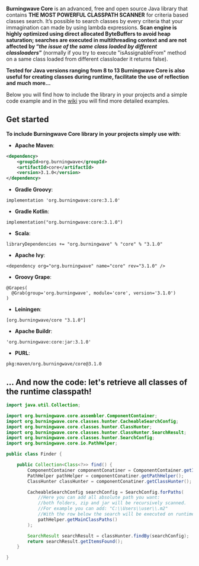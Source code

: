 **Burningwave Core** is an advanced, free and open source Java library that contains **THE MOST POWERFUL CLASSPATH SCANNER** for criteria based classes search.
It’s possible to search classes by every criteria that your immagination can made by using lambda expressions. **Scan engine is highly optimized using direct allocated ByteBuffers to avoid heap saturation; searches are executed in multithreading context and are not affected by “_the issue of the same class loaded by different classloaders_”** (normally if you try to execute "isAssignableFrom" method on a same class loaded from different classloader it returns false).

**Tested for Java versions ranging from 8 to 13 Burningwave Core is also useful for creating classes during runtime, facilitate the use of reflection and much more...**

Below you will find how to include the library in your projects and a simple code example and in the [wiki](https://github.com/burningwave/core/wiki) you will find more detailed examples.

## Get started

**To include Burningwave Core library in your projects simply use with**:

* **Apache Maven**:
```xml
<dependency>
    <groupId>org.burningwave</groupId>
    <artifactId>core</artifactId>
    <version>3.1.0</version>
</dependency>
```

* **Gradle Groovy**:
```
implementation 'org.burningwave:core:3.1.0'
```

* **Gradle Kotlin**:
```
implementation("org.burningwave:core:3.1.0")
```

* **Scala**:
```
libraryDependencies += "org.burningwave" % "core" % "3.1.0"
```

* **Apache Ivy**:
```
<dependency org="org.burningwave" name="core" rev="3.1.0" />
```

* **Groovy Grape**:
```
@Grapes(
  @Grab(group='org.burningwave', module='core', version='3.1.0')
)
```

* **Leiningen**:
```
[org.burningwave/core "3.1.0"]
```

* **Apache Buildr**:
```
'org.burningwave:core:jar:3.1.0'
```

* **PURL**:
```
pkg:maven/org.burningwave/core@3.1.0
```

## ... And now the code: let's retrieve all classes of the runtime classpath!
```java
import java.util.Collection;

import org.burningwave.core.assembler.ComponentContainer;
import org.burningwave.core.classes.hunter.CacheableSearchConfig;
import org.burningwave.core.classes.hunter.ClassHunter;
import org.burningwave.core.classes.hunter.ClassHunter.SearchResult;
import org.burningwave.core.classes.hunter.SearchConfig;
import org.burningwave.core.io.PathHelper;

public class Finder {

	public Collection<Class<?>> find() {
		ComponentContainer componentConatiner = ComponentContainer.getInstance();
		PathHelper pathHelper = componentConatiner.getPathHelper();
		ClassHunter classHunter = componentConatiner.getClassHunter();

		CacheableSearchConfig searchConfig = SearchConfig.forPaths(
			//Here you can add all absolute path you want:
			//both folders, zip and jar will be recursively scanned.
			//For example you can add: "C:\\Users\\user\\.m2"
			//With the row below the search will be executed on runtime Classpaths
			pathHelper.getMainClassPaths()
		);

		SearchResult searchResult = classHunter.findBy(searchConfig);
		return searchResult.getItemsFound();
	}

}
```

